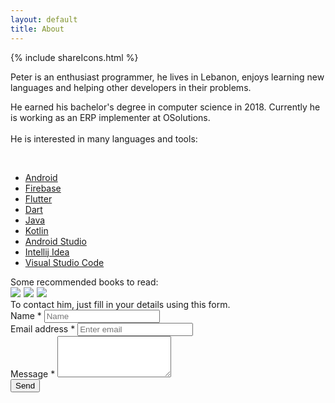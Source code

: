 ```yaml
---
layout: default
title: About
---
```



  {% include shareIcons.html %}
  <div class="article">
Peter is an enthusiast programmer, he lives in Lebanon, enjoys learning new languages and helping other developers in their problems. 

He earned his bachelor's degree in computer science in 2018. Currently he is working as an ERP implementer at OSolutions.
<br>
<br>
He is interested in many languages and tools:
</div>
<br>

* [Android](https://developers.google.com/android/)
* [Firebase](https://firebase.google.com/)
* [Flutter](https://flutter.io/)
* [Dart](https://www.dartlang.org/)
* [Java](https://java.com/en/download/)
* [Kotlin](https://kotlinlang.org/)
* [Android Studio](https://developer.android.com/studio/)
* [Intellij Idea](https://www.jetbrains.com/idea/)
* [Visual Studio Code](https://code.visualstudio.com/)

<div class="article">
Some recommended books to read:
</div>
<a target="_blank"  href="https://www.amazon.com/gp/product/0134685997/ref=as_li_tl?ie=UTF8&camp=1789&creative=9325&creativeASIN=0134685997&linkCode=as2&tag=petercoding20-20&linkId=ef47c8f9f918d41a6af306107d3d6041"><img border="0" src="//ws-na.amazon-adsystem.com/widgets/q?_encoding=UTF8&MarketPlace=US&ASIN=0134685997&ServiceVersion=20070822&ID=AsinImage&WS=1&Format=_SL250_&tag=petercoding20-20" ></a><img src="//ir-na.amazon-adsystem.com/e/ir?t=petercoding20-20&l=am2&o=1&a=0134685997" width="1" height="1" border="0" alt="" style="border:none !important; margin:0px !important;" />
<a target="_blank"  href="https://www.amazon.com/gp/product/0132350882/ref=as_li_tl?ie=UTF8&camp=1789&creative=9325&creativeASIN=0132350882&linkCode=as2&tag=petercoding20-20&linkId=8cbb2c8ce09b8329bf95068c8c35c950"><img border="0" src="//ws-na.amazon-adsystem.com/widgets/q?_encoding=UTF8&MarketPlace=US&ASIN=0132350882&ServiceVersion=20070822&ID=AsinImage&WS=1&Format=_SL250_&tag=petercoding20-20" ></a><img src="//ir-na.amazon-adsystem.com/e/ir?t=petercoding20-20&l=am2&o=1&a=0132350882" width="1" height="1" border="0" alt="" style="border:none !important; margin:0px !important;" />
<a target="_blank"  href="https://www.amazon.com/gp/product/0134757599/ref=as_li_tl?ie=UTF8&camp=1789&creative=9325&creativeASIN=0134757599&linkCode=as2&tag=petercoding20-20&linkId=6777a65afd1b24ed37dc78cf83435a69"><img border="0" src="//ws-na.amazon-adsystem.com/widgets/q?_encoding=UTF8&MarketPlace=US&ASIN=0134757599&ServiceVersion=20070822&ID=AsinImage&WS=1&Format=_SL250_&tag=petercoding20-20" ></a><img src="//ir-na.amazon-adsystem.com/e/ir?t=petercoding20-20&l=am2&o=1&a=0134757599" width="1" height="1" border="0" alt="" style="border:none !important; margin:0px !important;" />
<div class="article">
To contact him, just fill in your details using this form.
</div>
<form action="mailto:peterhd3412@gmail.com" method="post" enctype="text/plain">
  <div class="form-group">
    <label for="exampleInputPassword1">Name<span class="text-danger"> *</span></label>
    <input type="text" name="name" class="form-control" id="exampleInputPassword1" placeholder="Name" required>
  </div>
  <div class="form-group">
    <label for="exampleInputEmail1">Email address<span class="text-danger"> *</span></label>
    <input type="email" class="form-control" id="exampleInputEmail1" aria-describedby="emailHelp" name="mail" placeholder="Enter email" required>
  </div>
  <div class="form-group">
    <label for="exampleFormControlTextarea1">Message<span class="text-danger"> *</span></label>
    <textarea class="form-control" name="message" id="exampleFormControlTextarea1" rows="4" required></textarea>
  </div>
  <button type="submit" class="btn btn-primary" value="Send">Send</button>
</form>